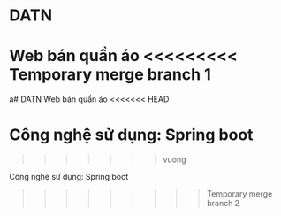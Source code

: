 # DATN
Web bán quần áo
<<<<<<<<< Temporary merge branch 1
=========
a# DATN
Web bán quần áo
<<<<<<< HEAD

Công nghệ sử dụng: 
Spring boot 
=======
>>>>>>> vuong

Công nghệ sử dụng: 
Spring boot 
>>>>>>>>> Temporary merge branch 2
